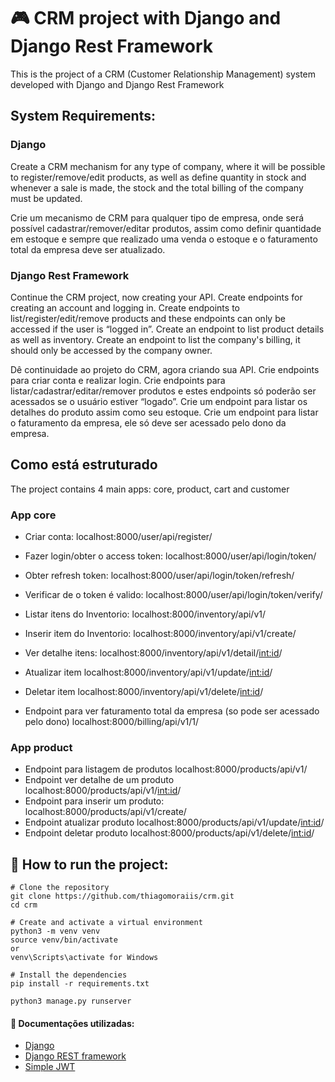 # 🎮 CRM project with Django and Django Rest Framework

This is the project of a CRM (Customer Relationship Management) system developed with Django and Django Rest Framework

## System Requirements:

### Django

Create a CRM mechanism for any type of company, where it will be possible to register/remove/edit products, as well as define quantity in stock and whenever a sale is made, the stock and the total billing of the company must be updated.

Crie um mecanismo de CRM para qualquer tipo de empresa, onde será possível cadastrar/remover/editar produtos, assim como definir quantidade em estoque e sempre que realizado uma venda o estoque e o faturamento total da empresa deve ser atualizado.

### Django Rest Framework

Continue the CRM project, now creating your API. Create endpoints for creating an account and logging in. Create endpoints to list/register/edit/remove products and these endpoints can only be accessed if the user is “logged in”. Create an endpoint to list product details as well as inventory. Create an endpoint to list the company's billing, it should only be accessed by the company owner.

Dê continuidade ao projeto do CRM, agora criando sua API. Crie endpoints para criar conta e realizar login. Crie endpoints para listar/cadastrar/editar/remover produtos e estes endpoints só poderão ser acessados se o usuário estiver “logado”. Crie um endpoint para listar os detalhes do produto assim como seu estoque. Crie um endpoint para listar o faturamento da empresa, ele só deve ser acessado pelo dono da empresa.

## Como está estruturado

The project contains 4 main apps: core, product, cart and customer

### App core

* Criar conta: localhost:8000/user/api/register/
* Fazer login/obter o access token: localhost:8000/user/api/login/token/
* Obter refresh token: localhost:8000/user/api/login/token/refresh/
* Verificar de o token é valido: localhost:8000/user/api/login/token/verify/

* Listar itens do Inventorio: localhost:8000/inventory/api/v1/
* Inserir item do Inventorio: localhost:8000/inventory/api/v1/create/
* Ver detalhe itens: localhost:8000/inventory/api/v1/detail/<int:id>/
* Atualizar item localhost:8000/inventory/api/v1/update/<int:id>/
* Deletar item localhost:8000/inventory/api/v1/delete/<int:id>/

* Endpoint para ver faturamento total da empresa (so pode ser acessado pelo dono) localhost:8000/billing/api/v1/1/

### App product

* Endpoint para listagem de produtos localhost:8000/products/api/v1/
* Endpoint ver detalhe de um produto localhost:8000/products/api/v1/<int:id>/
* Endpoint para inserir um produto: localhost:8000/products/api/v1/create/
* Endpoint atualizar produto localhost:8000/products/api/v1/update/<int:id>/
* Endpoint deletar produto localhost:8000/products/api/v1/delete/<int:id>/

## 🥳 How to run the project: 
```
# Clone the repository
git clone https://github.com/thiagomoraiis/crm.git
cd crm

# Create and activate a virtual environment
python3 -m venv venv
source venv/bin/activate
or
venv\Scripts\activate for Windows

# Install the dependencies
pip install -r requirements.txt 

python3 manage.py runserver
```

#### 🎉 Documentações utilizadas: 
- [Django](https://docs.djangoproject.com/en/4.1/)
- [Django REST framework](https://www.django-rest-framework.org/)
- [Simple JWT](https://django-rest-framework-simplejwt.readthedocs.io/en/latest/)